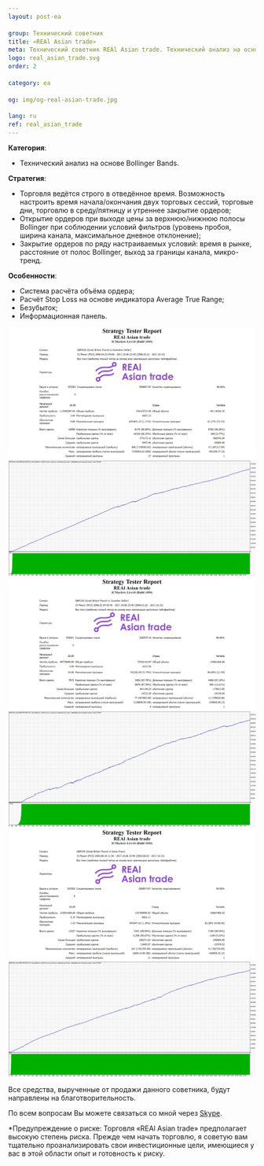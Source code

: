 ```yaml
---
layout: post-ea

group: Технический советник
title: «REAl Asian trade»
meta: Технический советник REAl Asian trade. Технический анализ на основе Bollinger Bands. Все средства, вырученные от продажи данного советника, будут направлены на благотворительность.
logo: real_asian_trade.svg
order: 2

category: ea

og: img/og-real-asian-trade.jpg

lang: ru
ref: real_asian_trade
---
```


**Категория**:
  - Технический анализ на основе Bollinger Bands.

**Стратегия**:
  - Торговля ведётся строго в отведённое время. Возможность настроить время начала/окончания двух торговых сессий, торговые дни, торговлю в среду/пятницу и утреннее закрытие ордеров;
  - Открытие ордеров при выходе цены за верхнюю/нижнюю полосы Bollinger при соблюдении условий фильтров (уровень пробоя, ширина канала, максимальное дневное отклонение);
  - Закрытие ордеров по ряду настраиваемых условий: время в рынке, расстояние от полос Bollinger, выход за границы канала, микро-тренд.

**Особенности**:
  - Система расчёта объёма ордера;
  - Расчёт Stop Loss на основе индикатора Average True Range;
  - Безубыток;
  - Информационная панель.


<a data-fancybox="gallery" href="/img/ea/ru/GBPAUD_Strategy_Tester_Report_REAl_Asian_trade_(RUS).png"><img src="/img/ea/ru/GBPAUD_Strategy_Tester_Report_REAl_Asian_trade_(RUS).png" alt=""></a>
<a data-fancybox="gallery" href="/img/ea/ru/GBPAUD_Strategy_Tester_Report_Graph_REAl_Asian_trade_(RUS).png"><img src="/img/ea/ru/GBPAUD_Strategy_Tester_Report_Graph_REAl_Asian_trade_(RUS).png" alt=""></a>
<a data-fancybox="gallery" href="/img/ea/ru/GBPCAD_Strategy_Tester_Report_REAl_Asian_trade_(RUS).png"><img src="/img/ea/ru/GBPCAD_Strategy_Tester_Report_REAl_Asian_trade_(RUS).png" alt=""></a>
<a data-fancybox="gallery" href="/img/ea/ru/GBPCAD_Strategy_Tester_Report_Graph_REAl_Asian_trade_(RUS).png"><img src="/img/ea/ru/GBPCAD_Strategy_Tester_Report_Graph_REAl_Asian_trade_(RUS).png" alt=""></a>
<a data-fancybox="gallery" href="/img/ea/ru/GBPCHF_Strategy_Tester_Report_REAl_Asian_trade_(RUS).png"><img src="/img/ea/ru/GBPCHF_Strategy_Tester_Report_REAl_Asian_trade_(RUS).png" alt=""></a>
<a data-fancybox="gallery" href="/img/ea/ru/GBPCHF_Strategy_Tester_Report_Graph_REAl_Asian_trade_(RUS).png"><img src="/img/ea/ru/GBPCHF_Strategy_Tester_Report_Graph_REAl_Asian_trade_(RUS).png" alt=""></a>


<!-- Работу советника «REAl Asian trade» можно увидеть на видео.

<iframe width="560" height="315" src="https://www.youtube.com/embed/eoHqHGPLqW0" frameborder="0" allowfullscreen></iframe> -->


Все средства, вырученные от продажи данного советника, будут направлены на благотворительность.

По всем вопросам Вы можете связаться со мной через <a href="skype:chutkoy89?chat" target="_blank">Skype</a>.

*Предупреждение о риске: Торговля «REAl Asian trade» предполагает высокую степень риска. Прежде чем начать торговлю, я советую вам тщательно проанализировать свои инвестиционные цели, имеющиеся у вас в этой области опыт и готовность к риску.
